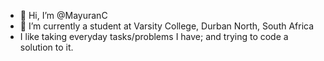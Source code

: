 - 👋 Hi, I’m @MayuranC
- 🌱 I’m currently a student at Varsity College, Durban North, South Africa
-  I like taking everyday tasks/problems I have; and trying to code a solution to it.

<!---
MayuranC/MayuranC is a ✨ special ✨ repository because its `README.md` (this file) appears on your GitHub profile.
You can click the Preview link to take a look at your changes.
--->
